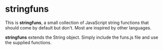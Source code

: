 # stringfuns

This is **stringfuns**, a small collection of JavaScript string functions that
should come by default but don't. Most are inspired by other languages.

**stringfuns** extends the String object. Simply include the funs.js file and
use the supplied functions.